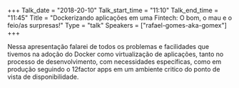 +++
Talk_date = "2018-20-10"
Talk_start_time = "11:10"
Talk_end_time = "11:45"
Title = "Dockerizando aplicações em uma Fintech: O bom, o mau e o feio/as surpresas!"
Type = "talk"
Speakers = ["rafael-gomes-aka-gomex"]
+++

Nessa apresentação falarei de todos os problemas e facilidades que tivemos na adoção do Docker como virtualização de aplicações, tanto no processo de desenvolvimento, com necessidades específicas, como em produção seguindo o 12factor apps em um ambiente critico do ponto de vista de disponibilidade.